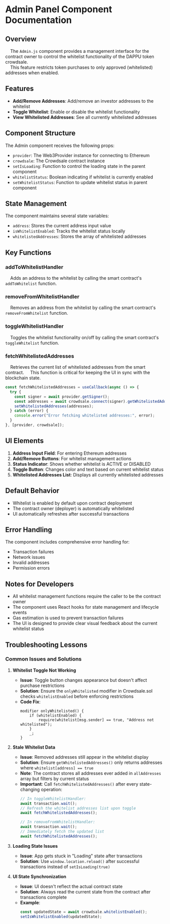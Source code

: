 # Admin Panel Component Documentation

## Overview

&nbsp;&nbsp;&nbsp;&nbsp;The `Admin.js` component provides a management interface for the contract owner to control the whitelist functionality of the DAPPU token crowdsale.
<br/>&nbsp;&nbsp;&nbsp;&nbsp;This feature restricts token purchases to only approved (whitelisted) addresses when enabled.

## Features

- **Add/Remove Addresses**: Add/remove an investor addresses to the whitelist
- **Toggle Whitelist**: Enable or disable the whitelist functionality
- **View Whitelisted Addresses**: See all currently whitelisted addresses

## Component Structure

The Admin component receives the following props:
- `provider`: The Web3Provider instance for connecting to Ethereum
- `crowdsale`: The Crowdsale contract instance
- `setIsLoading`: Function to control the loading state in the parent component
- `whitelistStatus`: Boolean indicating if whitelist is currently enabled
- `setWhitelistStatus`: Function to update whitelist status in parent component

## State Management

The component maintains several state variables:
- `address`: Stores the current address input value
- `isWhitelistEnabled`: Tracks the whitelist status locally
- `whitelistedAddresses`: Stores the array of whitelisted addresses

## Key Functions

### addToWhitelistHandler
&nbsp;&nbsp;&nbsp;&nbsp;Adds an address to the whitelist by calling the smart contract's `addToWhitelist` function.

### removeFromWhitelistHandler
&nbsp;&nbsp;&nbsp;&nbsp;Removes an address from the whitelist by calling the smart contract's `removeFromWhitelist` function.

### toggleWhitelistHandler
&nbsp;&nbsp;&nbsp;&nbsp;Toggles the whitelist functionality on/off by calling the smart contract's `toggleWhitelist` function.

### fetchWhitelistedAddresses
&nbsp;&nbsp;&nbsp;&nbsp;Retrieves the current list of whitelisted addresses from the smart contract.
&nbsp;&nbsp;&nbsp;&nbsp;This function is critical for keeping the UI in sync with the blockchain state.
```javascript
const fetchWhitelistedAddresses = useCallback(async () => {
  try {
    const signer = await provider.getSigner();
    const addresses = await crowdsale.connect(signer).getWhitelistedAddresses();
    setWhitelistedAddresses(addresses);
  } catch (error) {
    console.error("Error fetching whitelisted addresses:", error);
  }
}, [provider, crowdsale]);
```

## UI Elements

1. **Address Input Field**: For entering Ethereum addresses
2. **Add/Remove Buttons**: For whitelist management actions
3. **Status Indicator**: Shows whether whitelist is ACTIVE or DISABLED
4. **Toggle Button**: Changes color and text based on current whitelist status
5. **Whitelisted Addresses List**: Displays all currently whitelisted addresses

## Default Behavior

- Whitelist is enabled by default upon contract deployment
- The contract owner (deployer) is automatically whitelisted
- UI automatically refreshes after successful transactions

## Error Handling

The component includes comprehensive error handling for:
- Transaction failures
- Network issues
- Invalid addresses
- Permission errors

## Notes for Developers

- All whitelist management functions require the caller to be the contract owner
- The component uses React hooks for state management and lifecycle events
- Gas estimation is used to prevent transaction failures
- The UI is designed to provide clear visual feedback about the current whitelist status

## Troubleshooting Lessons

### Common Issues and Solutions

1. **Whitelist Toggle Not Working**
   - **Issue**: Toggle button changes appearance but doesn't affect purchase restrictions
   - **Solution**: Ensure the `onlyWhitelisted` modifier in Crowdsale.sol checks `whitelistEnabled` before enforcing restrictions
   - **Code Fix**: 
     ```solidity
     modifier onlyWhitelisted() {
         if (whitelistEnabled) {
             require(whitelist[msg.sender] == true, "Address not whitelisted");
         }
         _;
     }
     ```

2. **Stale Whitelist Data**
   - **Issue**: Removed addresses still appear in the whitelist display
   - **Solution**: Ensure `getWhitelistedAddresses()` only returns addresses where `whitelist[address] == true`
   - **Note**: The contract stores all addresses ever added in `allAddresses` array but filters by current status
   - **Important**: Call `fetchWhitelistedAddresses()` after every state-changing operation:
     ```javascript
     // In toggleWhitelistHandler:
     await transaction.wait();
     // Refresh the whitelist addresses list upon toggle
     await fetchWhitelistedAddresses();
     
     // In removeFromWhitelistHandler:
     await transaction.wait();
     // Immediately fetch the updated list
     await fetchWhitelistedAddresses();
     ```

3. **Loading State Issues**
   - **Issue**: App gets stuck in "Loading" state after transactions
   - **Solution**: Use `window.location.reload()` after successful transactions instead of `setIsLoading(true)`

4. **UI State Synchronization**
   - **Issue**: UI doesn't reflect the actual contract state
   - **Solution**: Always read the current state from the contract after transactions complete
   - **Example**:
     ```javascript
     const updatedState = await crowdsale.whitelistEnabled();
     setIsWhitelistEnabled(updatedState);
     ```
     